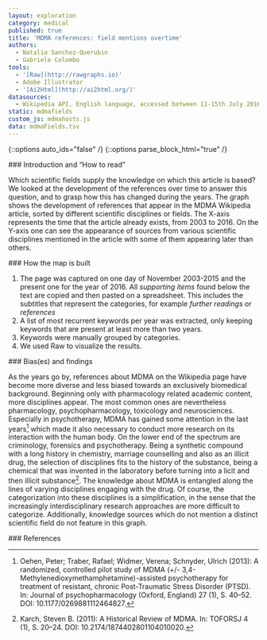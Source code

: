 ```yaml
---
layout: exploration
category: medical
published: true
title: 'MDMA references: field mentions overtime'
authors:
  - Natalia Sanchez-Querubin
  - Gabriele Colombo
tools:
  - '[Raw](http://rawgraphs.io)'
  - Adobe Illustrator
  - '[Ai2Html](http://ai2html.org/)'
datasources:
  - Wikipedia API, English language, accessed between 11-15th July 2016
static: mdmafields
custom_js: mdmahosts.js
data: mdmaFields.tsv
---
```

{::options auto_ids="false" /}
{::options parse_block_html="true" /}
<div class="intro">
### Introduction and “How to read”

Which scientific fields supply the knowledge on which this article is based? We looked at the development of the references over time to answer this question, and to grasp how this has changed during the years. The graph shows the development of references that appear in the MDMA Wikipedia article, sorted by different scientific disciplines or fields. The X-axis represents the time that the article already exists, from 2003 to 2016. On the Y-axis one can see the appearance of sources from various scientific disciplines mentioned in the article with some of them appearing later than others.

</div>

<div class="protocol">
### How the map is built

1. The page was captured on one day of November 2003-2015 and the present one for the year of 2016. All _supporting items_ found below the text are copied and then pasted on a spreadsheet. This includes the subtitles that represent the categories, for example _further readings_ or _references_
2. A list of most recurrent keywords per year was extracted, only keeping keywords that are present at least more than two years.
3. Keywords were manually grouped by categories.
4. We used Raw to visualize the results.

</div>

<div class="findings">
### Bias(es) and findings

As the years go by, references about MDMA on the Wikipedia page have become more diverse and less biased towards an exclusively biomedical background. Beginning only with pharmacology related academic content, more disciplines appear. The most common ones are nevertheless pharmacology, psychopharmacology, toxicology and neurosciences. Especially in psychotherapy, MDMA has gained some attention in the last years[^1] which made it also necessary to conduct more research on its interaction with the human body. On the lower end of the spectrum are criminology, forensics and psychotherapy. Being a synthetic compound with a long history in chemistry, marriage counselling and also as an illicit drug, the selection of disciplines fits to the history of the substance, being a chemical that was invented in the laboratory before turning into a licit and then illicit substance[^2]. The knowledge about MDMA is entangled along the lines of varying disciplines engaging with the drug. Of course, the categorization into these disciplines is a simplification, in the sense that the increasingly interdisciplinary research approaches are more difficult to categorize. Additionally, knowledge sources which do not mention a distinct scientific field do not feature in this graph.

</div>

<div class="references">
### References

[^1]: Oehen, Peter; Traber, Rafael; Widmer, Verena; Schnyder, Ulrich (2013): A randomized, controlled pilot study of MDMA (+/- 3,4-Methylenedioxymethamphetamine)-assisted psychotherapy for treatment of resistant, chronic Post-Traumatic Stress Disorder (PTSD). In: Journal of psychopharmacology (Oxford, England) 27 (1), S. 40–52. DOI: 10.1177/0269881112464827.

[^2]: Karch, Steven B. (2011): A Historical Review of MDMA. In: TOFORSJ 4 (1), S. 20–24. DOI: 10.2174/1874402801104010020.

</div>
